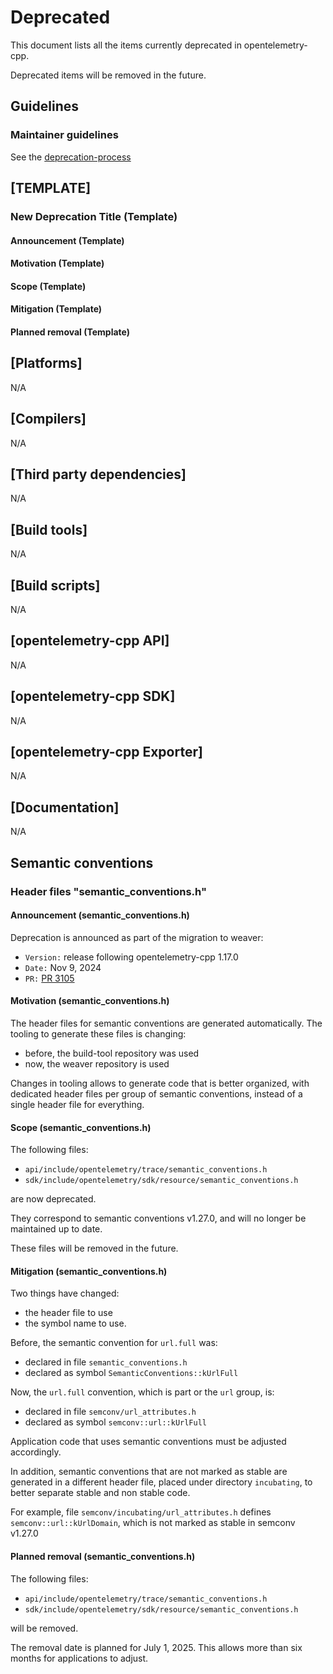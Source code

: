 # Deprecated

This document lists all the items currently deprecated in opentelemetry-cpp.

Deprecated items will be removed in the future.

## Guidelines

### Maintainer guidelines

See the [deprecation-process](./docs/deprecation-process.md)

## [TEMPLATE]

### New Deprecation Title (Template)

#### Announcement (Template)

#### Motivation (Template)

#### Scope (Template)

#### Mitigation (Template)

#### Planned removal (Template)

## [Platforms]

N/A

## [Compilers]

N/A

## [Third party dependencies]

N/A

## [Build tools]

N/A

## [Build scripts]

N/A

## [opentelemetry-cpp API]

N/A

## [opentelemetry-cpp SDK]

N/A

## [opentelemetry-cpp Exporter]

N/A

## [Documentation]

N/A

## Semantic conventions

### Header files "semantic_conventions.h"

#### Announcement (semantic_conventions.h)

Deprecation is announced as part of the migration to weaver:

* `Version:` release following opentelemetry-cpp 1.17.0
* `Date:` Nov 9, 2024
* `PR:` [PR 3105](https://github.com/open-telemetry/opentelemetry-cpp/pull/3105)

#### Motivation (semantic_conventions.h)

The header files for semantic conventions are generated automatically.
The tooling to generate these files is changing:

* before, the build-tool repository was used
* now, the weaver repository is used

Changes in tooling allows to generate code that is better organized,
with dedicated header files per group of semantic conventions,
instead of a single header file for everything.

#### Scope (semantic_conventions.h)

The following files:

* `api/include/opentelemetry/trace/semantic_conventions.h`
* `sdk/include/opentelemetry/sdk/resource/semantic_conventions.h`

are now deprecated.

They correspond to semantic conventions v1.27.0,
and will no longer be maintained up to date.

These files will be removed in the future.

#### Mitigation (semantic_conventions.h)

Two things have changed:

* the header file to use
* the symbol name to use.

Before, the semantic convention for `url.full` was:

* declared in file `semantic_conventions.h`
* declared as symbol `SemanticConventions::kUrlFull`

Now, the `url.full` convention, which is part or the `url` group, is:

* declared in file `semconv/url_attributes.h`
* declared as symbol `semconv::url::kUrlFull`

Application code that uses semantic conventions must be adjusted
accordingly.

In addition, semantic conventions that are not marked as stable
are generated in a different header file, placed under directory
`incubating`, to better separate stable and non stable code.

For example, file `semconv/incubating/url_attributes.h`
defines `semconv::url::kUrlDomain`,
which is not marked as stable in semconv v1.27.0

#### Planned removal (semantic_conventions.h)

The following files:

* `api/include/opentelemetry/trace/semantic_conventions.h`
* `sdk/include/opentelemetry/sdk/resource/semantic_conventions.h`

will be removed.

The removal date is planned for July 1, 2025.
This allows more than six months for applications to adjust.
